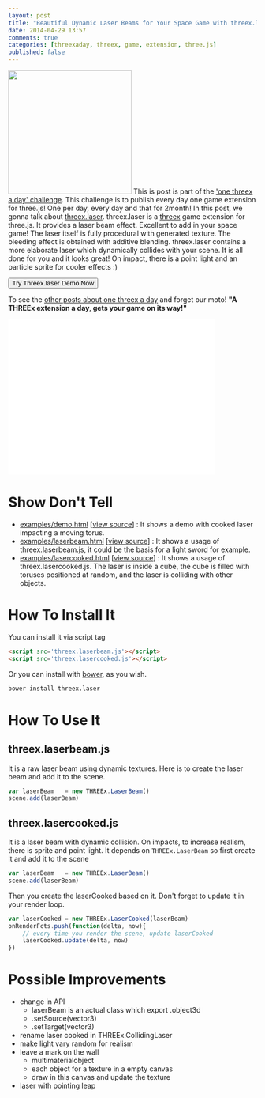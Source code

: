 ```yaml
---
layout: post
title: "Beautiful Dynamic Laser Beams for Your Space Game with threex.laser Game Extension For Three.js"
date: 2014-04-29 13:57
comments: true
categories: [threexaday, threex, game, extension, three.js]
published: false
---
```


<a href='http://jeromeetienne.github.io/threex.laser/examples/demo.html' target='_blank'><img class="right" src="https://raw.githubusercontent.com/jeromeetienne/threex.laser/master/examples/images/screenshot-threex-laser-512x512.jpg" width="250" height="250"></a>
This is post is part of the ['one threex a day' challenge](/blog/categories/threexaday/). 
This challenge is to publish every day one game extension for three.js!
One per day, every day and that for 2month!
In this post, we gonna talk about 
[threex.laser](http://www.threejsgames.com/extensions/#threex.laser).
threex.laser is a [threex](http://www.threejsgames.com/extensions/) game extension for three.js. It provides a laser beam effect. Excellent to add in your space game!
The laser itself is fully procedural with generated texture.
The bleeding effect is obtained with additive blending.
threex.laser contains a more elaborate laser which dynamically collides with your scene. It is all done for you and it looks great! On impact, there is a point light and an particle sprite for cooler effects :)

<a href='http://jeromeetienne.github.io/threex.laser/examples/demo.html' target='_blank'><input type="button" value='Try Threex.laser Demo Now' /></a>

To see the [other posts about one threex a day](/blog/categories/threexaday/) and forget our moto!
**"A THREEx extension a day, gets your game on its way!"**

<!-- more -->

<iframe width="420" height="315" src="//www.youtube.com/embed/PsxSsdwODRk" frameborder="0" allowfullscreen></iframe>


Show Don't Tell
===============
* [examples/demo.html](http://jeromeetienne.github.io/threex.laser/examples/demo.html)
\[[view source](https://github.com/jeromeetienne/threex.laser/blob/master/examples/demo.html)\] :
It shows a demo with cooked laser impacting a moving torus.
* [examples/laserbeam.html](http://jeromeetienne.github.io/threex.laser/examples/laserbeam.html)
\[[view source](https://github.com/jeromeetienne/threex.laser/blob/master/examples/laserbeam.html)\] :
It shows a usage of threex.laserbeam.js, it could be the basis for a light sword for example.
* [examples/lasercooked.html](http://jeromeetienne.github.io/threex.laser/examples/lasercooked.html)
\[[view source](https://github.com/jeromeetienne/threex.laser/blob/master/examples/lasercooked.html)\] :
It shows a usage of threex.lasercooked.js. The laser is inside a cube, the cube is
filled with toruses positioned at random, and the laser is colliding with other objects.

How To Install It
=================

You can install it via script tag

```html
<script src='threex.laserbeam.js'></script>
<script src='threex.lasercooked.js'></script>
```

Or you can install with [bower](http://bower.io/), as you wish.

```bash
bower install threex.laser
```



How To Use It
=============

## threex.laserbeam.js
It is a raw laser beam using dynamic textures.
Here is to create the laser beam and add it to the scene.

```javascript
var laserBeam   = new THREEx.LaserBeam()
scene.add(laserBeam)
```

## threex.lasercooked.js
It is a laser beam with dynamic collision. 
On impacts, to increase realism, there is sprite and point light.
It depends on ```THREEx.LaserBeam``` so first create it and add it to the scene

```javascript
var laserBeam   = new THREEx.LaserBeam()
scene.add(laserBeam)
```

Then you create the laserCooked based on it. Don't forget to update it in your render loop.

```javascript
var laserCooked = new THREEx.LaserCooked(laserBeam)
onRenderFcts.push(function(delta, now){
    // every time you render the scene, update laserCooked
    laserCooked.update(delta, now)
})
```

Possible Improvements
=====================
* change in API
  * laserBeam is an actual class which export .object3d
  * .setSource(vector3)
  * .setTarget(vector3)
* rename laser cooked in THREEx.CollidingLaser
* make light vary random for realism
* leave a mark on the wall
  * multimaterialobject
  * each object for a texture in a empty canvas
  * draw in this canvas and update the texture
* laser with pointing leap 